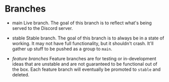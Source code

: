 # Branches

* main
  Live branch. The goal of this branch is to reflect what's being served to the Discord server.

* stable
  Stable branch. The goal of this branch is to always be in a state of working. It may not have full functionality, but it shouldn't crash. It'll gather up stuff to be pushed as a group to `main`.

* *feature branches*
  Feature branches are for testing or in-development ideas that are unstable and are not guaranteed to be functional out of the box.
  Each feature branch will eventually be promoted to `stable` and deleted.

